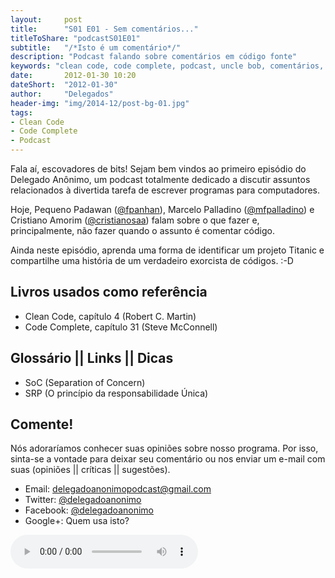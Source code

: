 ```yaml
---
layout:     post
title:      "S01 E01 - Sem comentários..."
titleToShare: "podcastS01E01"
subtitle:   "/*Isto é um comentário*/"
description: "Podcast falando sobre comentários em código fonte"
keywords: "clean code, code complete, podcast, uncle bob, comentários, código fonte"
date:       2012-01-30 10:20
dateShort:  "2012-01-30"
author:     "Delegados"
header-img: "img/2014-12/post-bg-01.jpg"
tags:
- Clean Code
- Code Complete
- Podcast
---
```



<p>
    Fala aí, escovadores de bits! Sejam bem vindos ao primeiro episódio do Delegado Anônimo, um podcast totalmente dedicado a discutir assuntos relacionados à divertida tarefa de escrever programas para computadores.
</p>
<p>
    Hoje, Pequeno Padawan (<a href="http://www.twitter.com/fpanhan">@fpanhan</a>), Marcelo Palladino (<a href="http://www.twitter.com/mfpalladino">@mfpalladino</a>) e Cristiano Amorim (<a href="http://www.twitter.com/cristianosaa">@cristianosaa</a>) falam sobre o que fazer e,
    principalmente, não fazer quando o assunto é comentar código.
</p>
<p>
    Ainda neste episódio, aprenda uma forma de identificar um projeto Titanic e compartilhe uma história de
    um verdadeiro exorcista de códigos. :-D
</p>

<h2 class="section-heading">Livros usados como referência</h2>

<ul>
    <li>Clean Code, capítulo 4 (Robert C. Martin)</li>
    <li>Code Complete, capítulo 31 (Steve McConnell) </li>
</ul>

<h2 class="section-heading">Glossário || Links || Dicas</h2>

<ul>
    <li>SoC (Separation of Concern)</li>
    <li>SRP (O princípio da responsabilidade Única)</li>
</ul>

<h2 class="section-heading">Comente!</h2>

<p>
    Nós adoraríamos conhecer suas opiniões sobre nosso programa. Por isso, sinta-se a vontade para deixar seu comentário ou nos enviar um e-mail com suas (opiniões || críticas || sugestões).
</p>

<ul>
    <li>Email: <a href="mailto:delegadoanonimopodcast@gmail.com">delegadoanonimopodcast@gmail.com</a></li>
    <li>Twitter: <a href="http://www.twitter.com/delegadoanonimo">@delegadoanonimo</a></li>
    <li>Facebook: <a href="http://www.facebook.com/delegadoanonimo">@delegadoanonimo</a></li>
    <li>Google+: Quem usa isto?</li>
</ul>

<p>
    <audio controls>
        <source src="http://media.blubrry.com/delegadoanonimo/www.archive.org/download/DelegadoAnnimoS01e01-SemComentrios/01DelegadoAnonimoS01E01-Semcomentarios.mp3" type="audio/mpeg">
        Aparentemente seu browser não suporta áudio.
    </audio>
</p>

